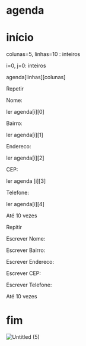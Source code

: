 # agenda

# início

colunas=5, linhas=10 : inteiros

i=0, j=0: inteiros

agenda[linhas][colunas]

Repetir

Nome:

ler agenda[i][0]

Bairro:

ler agenda[i][1]

Endereco:

ler agenda[i][2]

CEP:

ler agenda [i][3]

Telefone:

ler agenda[i][4]

Até 10 vezes

Repitir

Escrever Nome:

Escrever Bairro:

Escrever Endereco:

Escrever CEP:

Escrever Telefone:

Até 10 vezes

# fim



![Untitled (5)](https://user-images.githubusercontent.com/101893557/173077883-c2f48d29-2580-4a81-a6e8-c1f5cbe5116e.jpg)
